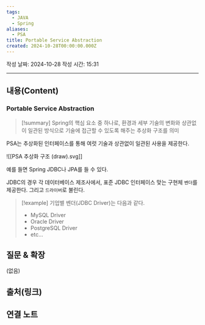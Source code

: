```yaml
---
tags:
  - JAVA
  - Spring
aliases:
  - PSA
title: Portable Service Abstraction
created: 2024-10-28T00:00:00.000Z
---
```

작성 날짜: 2024-10-28
작성 시간: 15:31


----
## 내용(Content)

### Portable Service Abstraction

>[!summary]
>Spring의 핵심 요소 중 하나로, 환경과 세부 기술의 변화와 상관없이 일관된 방식으로 기술에 접근할 수 있도록 해주는 추상화 구조를 의미

PSA는 추상화된 인터페이스를 통해 여럿 기술과 상관없이 일관된 사용을 제공한다.

![[PSA 추상화 구조 (draw).svg]]

예를 들면 Spring JDBC나 JPA를 들 수 있다.

JDBC의 경우 각 데이터베이스 제조사에서, 표준 JDBC 인터페이스 맞는 구현체 `벤더`를 제공한다.
그리고 `드라이버`로 불린다.

>[!example]
>기업별 벤더(JDBC Driver)는 다음과 같다.
>- MySQL Driver
>- Oracle Driver
>- PostgreSQL Driver
>- etc...



## 질문 & 확장

(없음)

## 출처(링크)


## 연결 노트










